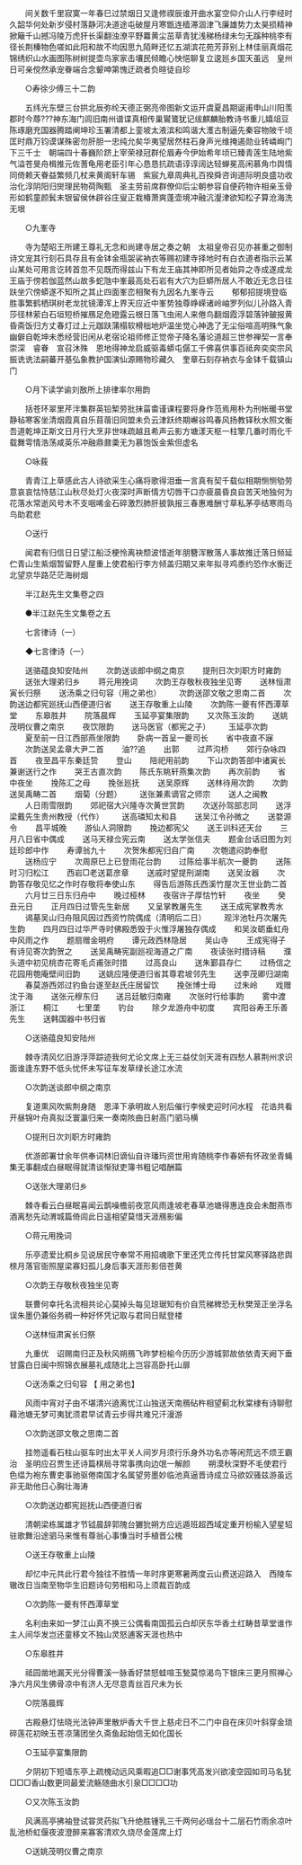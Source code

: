 <!-- { "loadSidebar": true } -->
　　间关数千里寂寞一年春巳过禁烟日又逢修禊辰谁开曲水宴空仰介山人行李经时久韶华何处新岁侵村落静河决道途屯破屋月寒甑连樯滞涸津飞廉雄势力太昊损精神掀簸千山撼冯陵万虎犴长渠翻浊潦平野羃黄尘茁草青犹浅稊杨绿未匀无蹊种桃李有径长荆榛物色嗟如此阳和故不均因思九陌畔还忆五湖滨花苑芳菲别上林佳丽真烟花锦绣织山水画图陈树树提壶鸟家家击壤民倾瞻心怏悒聊复立逡廵乡国天虽远　皇州日可亲傥然承宠眷端合念颦呻第愧迂疏者负暄徒自珍 

　　○寿徐少傅三十二韵 

　　五纬光东壁三台拱北辰弥纶天德正弼亮帝图新文运开虞夏昌期诞甫申山川阳羡郡时今蓐???神东海门闾旧南州谱谍真相传巢鸑鷟犹记绂麒麟胎教诗书重儿嬉俎豆陈琢磨充国器腾踏阐坤珍玉署清都上銮坡太液滨和鸣谐大濩古制逼先秦容物陂千顷匡时鼎万钧谟谋殊密勿肝胆一忠纯允矣华夷望居然柱石身声光维掩遏勋业转嶙峋门下三千士　朝端四十春巍阶跻上宰荣禄冠群伦眉寿今伊始希年顷已臻青莲生陆地紫气溢苍旻舟楫推元佐蓍龟用老臣引年心恳恳抗疏语谆谆阔达轻蝉冕高闲慕角巾舆情同倚赖天眷益繁频几杖来黄阁轩车锡　紫宸九章周典礼百揆舜咨询道际明良盛功收治化淳阴阳归爕理民物荷陶甄　圣主劳前席群僚仰后尘朝参容自便药物许相亲玉骨形如鹤童颜鬂未银留侯休辟谷庄叟正栽椿萧爽蓬壶境冲融沆瀣津欲知松子算沧海洗无垠 

　　○九峯寺 

　　寺为楚昭王所建王尊礼无念和尚建寺居之奏之朝　太祖皇帝召见亦甚重之御制诗文宠其行刻石具存且有金钵金瓶袈裟衲衣等赐初建寺择地时有白衣道者指示云某山某处可用言讫转首忽不见既而得兹山下有龙王庙其神即所见者始异之寺成遂成龙王庙于傍若伽蓝然山故多蛇虺中峯最高处石岩有大穴为巨蟒所居人不敢近无念日往趺坐穴傍蟒遂不知所之其止四面峯峦相聚有九因名九峯寺云 
　　郁郁招提境登临胜事繁鹤栖琪树老龙扰镜潭浑上界天应近中峯势独尊峥嵘诸岭岫罗列似儿孙路入青莎径林萦白石垣短桥摧鴈足危磴露云根日落飞虫闹人来倦鸟翻烟霞浮碧落钟皷报黄昏斋饭归方丈春灯过上元跏趺蒲榻软榾柮地炉温坐觉心神逸了无尘俗喧高明殊气象幽僻自乾坤未悉经营旧闲从老宿论祖师修正觉帝子降名藩论道超三世参禅契一言奉崇深　睿眷　宣召沐殊　恩地得神龙启威驱毒蟒屯僝工千佛喜供事百祗奔奕奕宗风振诜诜法嗣蕃开基弘象教护国演仙源赐物珍藏久　奎章石刻存衲衣与金钵千载镇山门 

　　○月下读学谕刘敔所上排律率尔用韵 

　　括苍环翠里芹泮集群英铅椠劳批抹菑畬谨课程要将身作范焉用朴为刑帐暖书堂静毡寒客坐清烟霞真自乐苜蓿旧同盟未负云津跃终期嶰谷鸣春风扬教铎秋水照文衡吾道乾坤正斯文日月行大烹非世味疏越且希声云影方塘漾天枢一柱擎几番时雨化千载舞雩情浩荡咸英乐冲融鼎鼐羮无为慕饱饭金紫但虚名 

　　○咏莪 

　　青青江上草感此古人诗欲采生心痛将歌得泪垂一言真有契千载似相期恻恻劬劳意哀哀怙恃慈江山秋尽处灯火夜深时声断情方切唇干口亦疲晨昏良自苦天地独何为花落水常逝风号木不支咽唏金石碎激烈肺肝披孰报三春惠难酬寸草私茅亭结寒雨乌鸟助君悲 

　　○送行 

　　闻君有归信日日望江船泛梗怜离袂颓波惜逝年朋簪浑散落人事故推迁落日频延伫青山生紫烟暂留野人屋重上使君船行李方倾盖归期又来年拟寻鸡黍约恐作水衡迁北望京华路茫茫海树烟 

　　半江赵先生文集卷之四 


　　●半江赵先生文集卷之五 

　　七言律诗（一） 

　　◆七言律诗（一） 

　　送骆蕴良知安陆州 
　　次韵送谈郎中纲之南京 
　　提刑日次刘职方时雍韵 
　　送张大理弟归乡 
　　蒋元用挽词 
　　次韵王存敬秋夜独坐见寄 
　　送林恒肃寅长归祭 
　　送汤乘之归句容（用之弟也） 
　　次韵送邵文敬之思南二首 
　　次韵送边都宪廵抚山西便道归省 
　　送王存敬重上山陵 
　　次韵陈一夔有怀西潭草堂 
　　东皋胜井 
　　院落晨辉 
　　玉延亭宴集限韵 
　　又次陈玉汝韵 
　　送姚茂明仪曹之南京 
　　夜饮限韵 
　　送马医官（都宪之子） 
　　玉延亭次韵 
　　夏至前一日江西部燕坐限韵 
　　卧病一首呈一夔司长 
　　省中夜直不寐 
　　次韵送吴孟章大尹二首 
　　油??追 
　　出郭 
　　过芦沟桥 
　　郊行杂咏四首 
　　夜至昌平东秦廷贽 
　　登山 
　　陪祀用前韵 
　　下山次韵答部中诸寅长兼谢送行之作 
　　哭王古直次韵 
　　陈氏东眺轩燕集次韵 
　　再次前韵 
　　省中夜坐 
　　挽陈汇之母 
　　挽张廵抚 
　　送吴原辉 
　　送林待用次韵 
　　次韵送吴禹畴二首 
　　烟菊（分题） 
　　送张兼素谪官之师宗 
　　送人之闽教 
　　人日雨雪限韵 
　　郊祀宿大兴隆寺次黄世赏韵 
　　次送孙驾部志同 
　　送浮梁戴先生贵州教授（代作） 
　　送高璘知太和县 
　　送吴江令孙微之 
　　送婺源令 
　　昌平城晚 
　　游仙人洞限韵 
　　挽边都宪父 
　　送王训科还天台 
　　三月八日省中偶成 
　　送马天禄佥宪云南 
　　送太学张信夫 
　　题金台话旧图为刘廷珍郎中作 
　　寿谭翁九十 
　　次贺朱都宪归自广南 
　　次匏遣闷韵奉慰 
　　送杨应宁 
　　次周原巳上已登雨花台韵 
　　过陈给事半航次一夔韵 
　　送陈时习归松江 
　　西岩□老送葛彦章 
　　送戚时望提刑湖南 
　　送吴汝器 
　　次韵答存敬见忆之作时存敬将奉使山东 
　　得告后游陈氏西溪竹屋次王世业韵二首 
　　六月廿三日东归舟中 
　　晚过桠林 
　　夜宿许子厚怙竹轩 
　　夜坐 
　　癸丑元日 
　　正月四日过管先生新居 
　　又呈掌教屠先生 
　　送王成宪掌教秀水 
　　谒墓吴山归舟阻风因过西资竹院偶成（清明后二日） 
　　观泮池牡丹次屠先生韵 
　　四月四日过华严寺时佛殿悉毁于火惟浮屠独存偶成 
　　和吴汝砺垂虹舟中风雨之作 
　　题扇赠金明府 
　　谭元政西林隐居 
　　吴山寺 
　　王成宪得子有诗见寄次韵贺之 
　　送吴禹畴宪副廵视海道之广南 
　　夜读张时措诗稿 
　　濮头道中初见桃杏花寄毛贞甫张时措 
　　过高良山 
　　送朱鄞县存仁 
　　过杨信之花园用匏庵壁间旧韵 
　　送姚应隆便道归省其尊君坡邻先生 
　　送李茂卿归湖南 
　　春莫游西郊过钓鱼台遂至赵氏庄居留饮 
　　挽张博士母 
　　过朱岭 
　　戏赠沈于海 
　　送张元穆东归 
　　送吕廷敏归南雍 
　　次张时行给事韵 
　　雾中渡浙江 
　　桐江 
　　七里垄 
　　钓台 
　　除夕龙游舟中初度 
　　宾阳谷寿王乐善先生 
　　送韩国器中书归省 

　　○送骆蕴良知安陆州 

　　棘寺清风忆旧游浮萍踪迹我何尤论文席上无三益仗剑天涯有四愁人慕荆州求识面谁逢东野不低头忧怀未写征车发草绿长途江水流 

　　○次韵送谈郎中纲之南京 

　　复道熏风吹紫荆身随　恩泽下承明故人别后催行李候吏迎时问水程　花诰共看开昼锦叶舟真拟泛寰瀛归来一奏南陔曲日射高门驷马横 

　　○提刑日次刘职方时雍韵 

　　优游郎署廿余年供奉词林旧谪仙自许璠玙资世用肯随桃李作春妍有怀政坐青蝇集无事翻成白昼眠得就清谈惭狱吏簿书粗记唱酬篇 

　　○送张大理弟归乡 

　　棘寺看云白昼眠喜闻云鹊噪檐前夜窓风雨逢坡老春草池塘得惠连良会未酣燕市酒离愁先动渭城篇倚闾此日遥相望莫惜天涯鴈影偏 

　　○蒋元用挽词 

　　乐亭遗爱比桐乡见说居民守奉常不用招魂歌下里还凭立传托甘棠风寒驿路悲舆榇月落官衙照屋梁寡妇孤儿身后事天涯形影倍苍黄 

　　○次韵王存敬秋夜独坐见寄 

　　联曹何幸托名流相共论心莫掉头每见琼琚知有价自荒稊稗恐无秋樊笼正坐浮名误朱墨仍兼俗务稠一种好怀凭记取与君同日赋登楼 

　　○送林恒肃寅长归祭 

　　九重优　诏赐南归正及秋风朔鴈飞昨梦枌榆今历历少游城郭故依依青天阙下垂甘露白日闽中照锦衣展墓礼成随北上岂容高卧托山扉 

　　○送汤乘之归句容 【 用之弟也】 

　　风雨中宵对子由不堪清兴遶离忧江山独送天南鴈砧杵相望蓟北秋棠棣有诗聊慰藉池塘无梦可夷犹须君早试青云步得共难兄汗漫游 

　　○次韵送邵文敬之思南二首 

　　挂笏遥看石柱山驱车时出太平关人间岁月须行乐身外功名亦等闲荒远不烦王霸治　圣明应召贾生还诗篇棋局寻常事携向边氓一解颜 
　　朔漠秋深野不毛使君行色缊为袍东曹吏事驰驱倦南国才名属望劳墨妙临池真逼晋诗成立马欲奴骚兹游虽远非无助他日心胸壮海涛 

　　○次韵送边都宪廵抚山西便道归省 

　　清朝梁栋属雄才节钺晨辞郭隗台玁狁朔方应远遁班超西域定重开枌榆入望星轺驻歌舞沿途驷马来惟有尊翁心事慊当时手植晋公槐 

　　○送王存敬重上山陵 

　　却忆中元共此行君今独往不胜情一年时序更寒暑两度云山费送迎路入　西陵车辙改日当南至物华生旧题诗句劳相和马上须裁百韵成 

　　○次韵陈一夔有怀西潭草堂 

　　名利由来如一梦江山真不换三公偶看南国孤云白却厌东华香土红畴昔草堂谁作主人间华发岂还童移文不独山灵怒逋客天涯也热中 

　　○东皋胜井 

　　祗园凿地漏天光分得曹溪一脉香好禁怒蛙喧玉甃莫惊渴鸟下银床三更月照禅心净六月风生佛骨凉中有济人无尽意青丝百尺未为长 

　　○院落晨辉 

　　古殿悬灯怯晓光法钟声里散炉香大千世上慈虍日不二门中自在床贝叶斜穿金琐碎莲花初映玉苍凉蒲团坐久斋鱼起始信无如化国长 

　　○玉延亭宴集限韵 

　　夕阴初下短墙东亭上疏槐动远风乘暇追□□谢事凭高发兴欲凌空园如司马名犹□□□香山数更同最爱流觞随曲水引泉□□□□功 

　　○又次陈玉汝韵 

　　风满高亭拂袖登试甞灵药拟飞升绝胜锺乳三千两何必瑶台十二层石竹雨余凉叶乱池桥虹偃夜波澄醉来寡客清欢久烧尽金莲席上灯 

　　○送姚茂明仪曹之南京 

